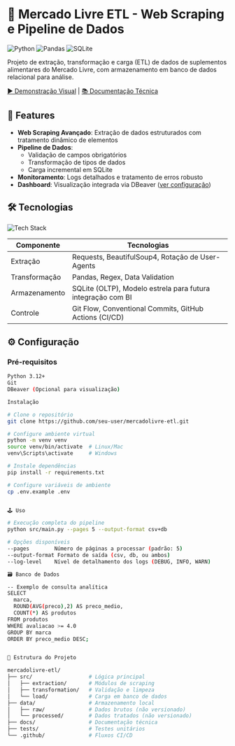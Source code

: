 # 🚀 Mercado Livre ETL - Web Scraping e Pipeline de Dados

![Python](https://img.shields.io/badge/Python-3.12+-blue?logo=python)
![Pandas](https://img.shields.io/badge/Pandas-2.2+-orange?logo=pandas)
![SQLite](https://img.shields.io/badge/SQLite-3.45+-green?logo=sqlite)

Projeto de extração, transformação e carga (ETL) de dados de suplementos alimentares do Mercado Livre, com armazenamento em banco de dados relacional para análise.

[▶️ Demonstração Visual]() | [📚 Documentação Técnica](#estrutura-do-projeto)

## 🌟 Features
- **Web Scraping Avançado**: Extração de dados estruturados com tratamento dinâmico de elementos
- **Pipeline de Dados**: 
  - Validação de campos obrigatórios
  - Transformação de tipos de dados
  - Carga incremental em SQLite
- **Monitoramento**: Logs detalhados e tratamento de erros robusto
- **Dashboard**: Visualização integrada via DBeaver ([ver configuração](#-banco-de-dados))

## 🛠️ Tecnologias
![Tech Stack](https://skillicons.dev/icons?i=python,sqlite,git,github,pandas,vscode)

| Componente       | Tecnologias                                                                 |
|------------------|-----------------------------------------------------------------------------|
| Extração         | Requests, BeautifulSoup4, Rotação de User-Agents                           |
| Transformação    | Pandas, Regex, Data Validation                                             |
| Armazenamento    | SQLite (OLTP), Modelo estrela para futura integração com BI                 |
| Controle         | Git Flow, Conventional Commits, GitHub Actions (CI/CD)                     |

## ⚙️ Configuração

### Pré-requisitos
```bash
Python 3.12+
Git
DBeaver (Opcional para visualização)

Instalação

# Clone o repositório
git clone https://github.com/seu-user/mercadolivre-etl.git

# Configure ambiente virtual
python -m venv venv
source venv/bin/activate  # Linux/Mac
venv\Scripts\activate     # Windows

# Instale dependências
pip install -r requirements.txt

# Configure variáveis de ambiente
cp .env.example .env


🕹️ Uso

# Execução completa do pipeline
python src/main.py --pages 5 --output-format csv+db

# Opções disponíveis
--pages        Número de páginas a processar (padrão: 5)
--output-format Formato de saída (csv, db, ou ambos)
--log-level    Nível de detalhamento dos logs (DEBUG, INFO, WARN)

🗃️ Banco de Dados

-- Exemplo de consulta analítica
SELECT 
  marca,
  ROUND(AVG(preco),2) AS preco_medio,
  COUNT(*) AS produtos
FROM produtos
WHERE avaliacao >= 4.0
GROUP BY marca
ORDER BY preco_medio DESC;


🧱 Estrutura do Projeto

mercadolivre-etl/
├── src/                  # Lógica principal
│   ├── extraction/       # Módulos de scraping
│   ├── transformation/   # Validação e limpeza
│   └── load/             # Carga em banco de dados
├── data/                 # Armazenamento local
│   ├── raw/              # Dados brutos (não versionado)
│   └── processed/        # Dados tratados (não versionado)
├── docs/                 # Documentação técnica
├── tests/                # Testes unitários
└── .github/              # Fluxos CI/CD
